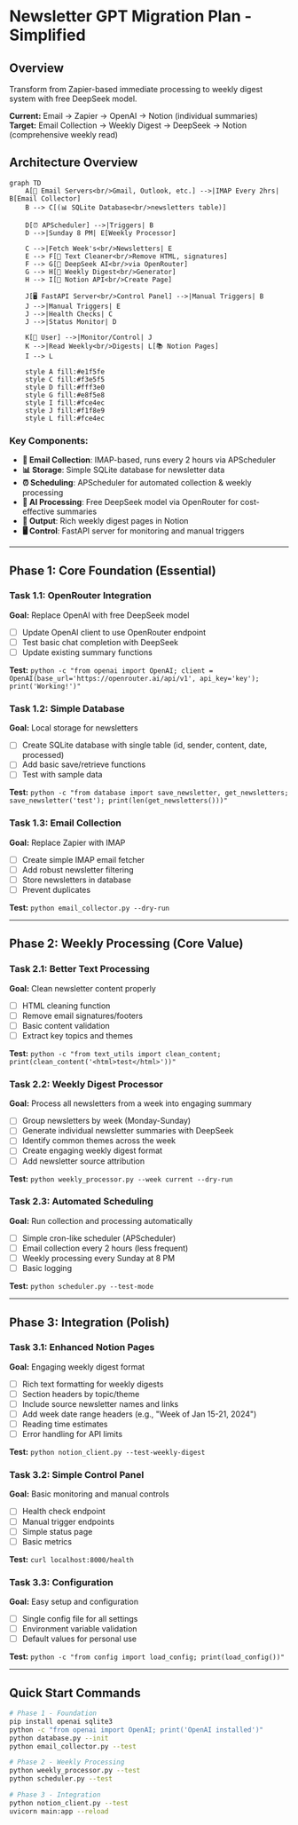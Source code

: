 # Newsletter GPT Migration Plan - Simplified

## Overview
Transform from Zapier-based immediate processing to weekly digest system with free DeepSeek model.

**Current:** Email → Zapier → OpenAI → Notion (individual summaries)  
**Target:** Email Collection → Weekly Digest → DeepSeek → Notion (comprehensive weekly read)

## Architecture Overview

```mermaid
graph TD
    A[📧 Email Servers<br/>Gmail, Outlook, etc.] -->|IMAP Every 2hrs| B[Email Collector]
    B --> C[(📊 SQLite Database<br/>newsletters table)]
    
    D[⏰ APScheduler] -->|Triggers| B
    D -->|Sunday 8 PM| E[Weekly Processor]
    
    C -->|Fetch Week's<br/>Newsletters| E
    E --> F[🧹 Text Cleaner<br/>Remove HTML, signatures]
    F --> G[🤖 DeepSeek AI<br/>via OpenRouter]
    G --> H[📝 Weekly Digest<br/>Generator]
    H --> I[📄 Notion API<br/>Create Page]
    
    J[🖥️ FastAPI Server<br/>Control Panel] -->|Manual Triggers| B
    J -->|Manual Triggers| E
    J -->|Health Checks| C
    J -->|Status Monitor| D
    
    K[👤 User] -->|Monitor/Control| J
    K -->|Read Weekly<br/>Digests| L[📚 Notion Pages]
    I --> L
    
    style A fill:#e1f5fe
    style C fill:#f3e5f5
    style D fill:#fff3e0
    style G fill:#e8f5e8
    style I fill:#fce4ec
    style J fill:#f1f8e9
    style L fill:#fce4ec
```

### Key Components:
- **📧 Email Collection**: IMAP-based, runs every 2 hours via APScheduler
- **📊 Storage**: Simple SQLite database for newsletter data
- **⏰ Scheduling**: APScheduler for automated collection & weekly processing  
- **🤖 AI Processing**: Free DeepSeek model via OpenRouter for cost-effective summaries
- **📄 Output**: Rich weekly digest pages in Notion
- **🖥️ Control**: FastAPI server for monitoring and manual triggers

---

## Phase 1: Core Foundation (Essential)

### Task 1.1: OpenRouter Integration
**Goal:** Replace OpenAI with free DeepSeek model

- [ ] Update OpenAI client to use OpenRouter endpoint
- [ ] Test basic chat completion with DeepSeek
- [ ] Update existing summary functions

**Test:** `python -c "from openai import OpenAI; client = OpenAI(base_url='https://openrouter.ai/api/v1', api_key='key'); print('Working!')"`

### Task 1.2: Simple Database
**Goal:** Local storage for newsletters

- [ ] Create SQLite database with single table (id, sender, content, date, processed)
- [ ] Add basic save/retrieve functions
- [ ] Test with sample data

**Test:** `python -c "from database import save_newsletter, get_newsletters; save_newsletter('test'); print(len(get_newsletters()))"`

### Task 1.3: Email Collection
**Goal:** Replace Zapier with IMAP

- [ ] Create simple IMAP email fetcher
- [ ] Add robust newsletter filtering
- [ ] Store newsletters in database
- [ ] Prevent duplicates

**Test:** `python email_collector.py --dry-run`

---

## Phase 2: Weekly Processing (Core Value)

### Task 2.1: Better Text Processing
**Goal:** Clean newsletter content properly

- [ ] HTML cleaning function
- [ ] Remove email signatures/footers
- [ ] Basic content validation
- [ ] Extract key topics and themes

**Test:** `python -c "from text_utils import clean_content; print(clean_content('<html>test</html>'))"`

### Task 2.2: Weekly Digest Processor
**Goal:** Process all newsletters from a week into engaging summary

- [ ] Group newsletters by week (Monday-Sunday)
- [ ] Generate individual newsletter summaries with DeepSeek
- [ ] Identify common themes across the week
- [ ] Create engaging weekly digest format
- [ ] Add newsletter source attribution

**Test:** `python weekly_processor.py --week current --dry-run`

### Task 2.3: Automated Scheduling
**Goal:** Run collection and processing automatically

- [ ] Simple cron-like scheduler (APScheduler)
- [ ] Email collection every 2 hours (less frequent)
- [ ] Weekly processing every Sunday at 8 PM
- [ ] Basic logging

**Test:** `python scheduler.py --test-mode`

---

## Phase 3: Integration (Polish)

### Task 3.1: Enhanced Notion Pages
**Goal:** Engaging weekly digest format

- [ ] Rich text formatting for weekly digests
- [ ] Section headers by topic/theme
- [ ] Include source newsletter names and links
- [ ] Add week date range headers (e.g., "Week of Jan 15-21, 2024")
- [ ] Reading time estimates
- [ ] Error handling for API limits

**Test:** `python notion_client.py --test-weekly-digest`

### Task 3.2: Simple Control Panel
**Goal:** Basic monitoring and manual controls

- [ ] Health check endpoint
- [ ] Manual trigger endpoints
- [ ] Simple status page
- [ ] Basic metrics

**Test:** `curl localhost:8000/health`

### Task 3.3: Configuration
**Goal:** Easy setup and configuration

- [ ] Single config file for all settings
- [ ] Environment variable validation
- [ ] Default values for personal use

**Test:** `python -c "from config import load_config; print(load_config())"`

---

## Quick Start Commands

```bash
# Phase 1 - Foundation
pip install openai sqlite3
python -c "from openai import OpenAI; print('OpenAI installed')"
python database.py --init
python email_collector.py --test

# Phase 2 - Weekly Processing  
python weekly_processor.py --test
python scheduler.py --test

# Phase 3 - Integration
python notion_client.py --test
uvicorn main:app --reload
```

